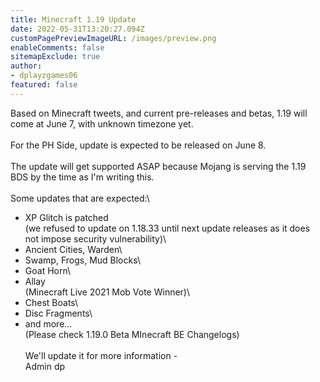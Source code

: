 ```yaml
---
title: Minecraft 1.19 Update
date: 2022-05-31T13:20:27.094Z
customPagePreviewImageURL: /images/preview.png
enableComments: false
sitemapExclude: true
author: 
- dplayzgames06
featured: false
---
```

Based on Minecraft tweets, and current pre-releases and betas, 1.19 will come at June 7, with unknown timezone yet.\
\
For the PH Side, update is expected to be released on June 8.\
\
The update will get supported ASAP because Mojang is serving the 1.19 BDS by the time as I'm writing this.\
\
Some updates that are expected:\

* XP Glitch is patched\
  (we refused to update on 1.18.33 until next update releases as it does not impose security vulnerability)\
* Ancient Cities, Warden\
* Swamp, Frogs, Mud Blocks\
* Goat Horn\
* Allay\
  (Minecraft Live 2021 Mob Vote Winner)\
* Chest Boats\
* Disc Fragments\
* and more... \
  (Please check 1.19.0 Beta MInecraft BE Changelogs)\
  \
  We'll update it for more information -\
  Admin dp